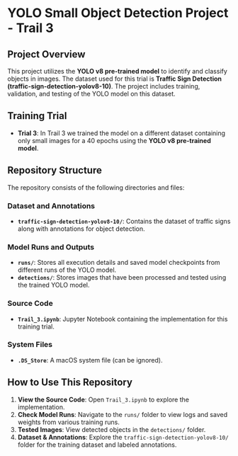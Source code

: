 # YOLO Small Object Detection Project - Trail 3

## Project Overview
This project utilizes the **YOLO v8 pre-trained model** to identify and classify objects in images. The dataset used for this trial is **Traffic Sign Detection (traffic-sign-detection-yolov8-10)**. The project includes training, validation, and testing of the YOLO model on this dataset.

## Training Trial
- **Trial 3**: In Trail 3 we trained the model on a different dataset containing only small images for a 40 epochs using the **YOLO v8 pre-trained model**.

## Repository Structure
The repository consists of the following directories and files:

### **Dataset and Annotations**
- **`traffic-sign-detection-yolov8-10/`**: Contains the dataset of traffic signs along with annotations for object detection.

### **Model Runs and Outputs**
- **`runs/`**: Stores all execution details and saved model checkpoints from different runs of the YOLO model.
- **`detections/`**: Stores images that have been processed and tested using the trained YOLO model.

### **Source Code**
- **`Trail_3.ipynb`**: Jupyter Notebook containing the implementation for this training trial.

### **System Files**
- **`.DS_Store`**: A macOS system file (can be ignored).

## How to Use This Repository
1. **View the Source Code**: Open `Trail_3.ipynb` to explore the implementation.
2. **Check Model Runs**: Navigate to the `runs/` folder to view logs and saved weights from various training runs.
3. **Tested Images**: View detected objects in the `detections/` folder.
4. **Dataset & Annotations**: Explore the `traffic-sign-detection-yolov8-10/` folder for the training dataset and labeled annotations.

